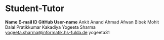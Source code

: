 # Student-Tutor
**Name                                    E-mail ID                                                                         GitHub User-name**
Ankit Anand
Ahmad
Afwan
Bibek
Mohit Dalal
Pratikkumar Kakadiya
Yogeeta Sharma                            yogeeta.sharma@informatik.hs-fulda.de                                             yogeeta31
